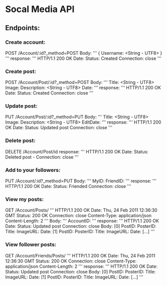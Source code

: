 # Socal Media API

## Endpoints:
### Create account:
POST /Account/:id?_method=POST
Body:
'''
{
    Username: <String - UTF8>
}
'''
response:
'''
    HTTP/1.1 200 OK
    Date: <Date time format as string>
    Status: Created <UserID>
    Connection: close
'''
### Create post:
POST /Account/Post/:id?_method=POST
Body:
'''
    Title: <String - UTF8>
    Image: <file>
    Description: <String - UTF8>
    Date: <Current Timestamp>
'''
response:
'''
    HTTP/1.1 200 OK
    Date: <Date time format as string>
    Status: Created
    Connection: close
'''
### Update post:
PUT /Account/Post/:id?_method=PUT
Body:
'''
    Title: <String - UTF8>
    Image: <file>
    Description: <String - UTF8>
    EditDate: <Current Timestamp>
'''
response:
'''
    HTTP/1.1 200 OK
    Date: <Date time format as string>
    Status: Updated post <Post title>
    Connection: close
'''
### Delete post:
DELETE /Account/Post/id
response:
'''
    HTTP/1.1 200 OK
    Date: <Date time format as string>
    Status: Deleted post <Post title> - <ID>
    Connection: close
'''
### Add to your followers:
PUT /Account/:id?_method=PUT
Body:
'''
    MyID: <INT>
    FriendID: <INT>
'''
response:
'''
    HTTP/1.1 200 OK
    Date: <Date time format as string>
    Status: Friended <Username>
    Connection: close
'''
### View my posts:
GET /Account/Posts/
'''
    HTTP/1.1 200 OK
    Date: Thu, 24 Feb 2011 12:36:30 GMT
    Status: 200 OK
    Connection: close
    Content-Type: application/json
    Content-Length: 2
'''
Body:
'''
    AccountID: <INT>
'''
response:
'''
    HTTP/1.1 200 OK
    Date: <Date time format as string>
    Status: Updated post <Post title>
    Connection: close
    Body:
        [0]
            PostID: <INT>
            PosterID: <INT>
            Title: <String>
            ImageURL: <String>
            Date: <Timestamp>
        [1]
            PostID: <INT>
            PosterID: <INT>
            Title: <String>
            ImageURL: <String>
            Date: <Timestamp>
        [...]
'''
### View follower posts:
GET /Account/Friends/Posts/
'''
    HTTP/1.1 200 OK
    Date: Thu, 24 Feb 2011 12:36:30 GMT
    Status: 200 OK
    Connection: close
    Content-Type: application/json
    Content-Length: 2
'''
response:
'''
    HTTP/1.1 200 OK
    Date: <Date time format as string>
    Status: Updated post <Post title>
    Connection: close
    Body:
        [0]
            PostID: <INT>
            PosterID: <INT>
            Title: <String>
            ImageURL: <String>
            Date: <Timestamp>
        [1]
            PostID: <INT>
            PosterID: <INT>
            Title: <String>
            ImageURL: <String>
            Date: <Timestamp>
        [...]
'''